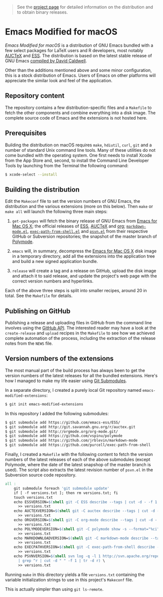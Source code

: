 > See the
> [project page](https://vigou3.github.io/emacs-modified-macos) for
> detailed information on the distribution and to obtain binary
> releases.

# Emacs Modified for macOS

*Emacs Modified for macOS* is a distribution of GNU Emacs bundled with a
few select packages for LaTeX users and R developers, most notably
[AUCTeX](https://www.gnu.org/software/auctex/) and
[ESS](https://ess.r-project.org). The distribution is based on the
latest stable release of GNU Emacs
[compiled by David Caldwell](https://emacsformacosx.com).

Other than the additions mentioned above and some minor configuration,
this is a stock distribution of Emacs. Users of Emacs on other
platforms will appreciate the similar look and feel of the
application.

## Repository content

The repository contains a few distribution-specific files and a
`Makefile` to fetch the other components and combine everything into a
disk image. The complete source code of Emacs and the extensions is
not hosted here.

## Prerequisites

Building the distribution on macOS requires `make`, `hdiutil`, `curl`,
`git` and a number of standard Unix command line tools. Many of these
utilities do not come bundled with the operating system. One first
needs to install Xcode from the App Store and, second, to install the
Command Line Developer Tools by launching from the Terminal the
following command:

```bash
$ xcode-select --install
```

## Building the distribution

Edit the `Makeconf` file to set the version numbers of GNU Emacs, the
distribution and the various extensions (more on this below). Then
`make` or `make all` will launch the following three main steps:

1. `get-packages` will fetch the binary release of GNU Emacs from
   [Emacs for Mac OS X](https://emacsformacosx.com); the official
   releases of [ESS](https://ess.r-project.org),
   [AUCTeX](https://www.gnu.org/software/auctex/) and
   [org](https://org-mode.org);
   [`markdown-mode.el`](https://github.com/jrblevin/markdown-mode),
   [`exec-path-from-shell.el`](https://github.com/purcell/exec-path-from-shell)
   and
   [`psvn.el`](http://svn.apache.org/repos/asf/subversion/trunk/contrib/client-side/emacs/)
   from their respective GitHub or Subversion repositories; the
   snapshot of the master branch of
   [Polymode](https://github.com/vspinu/polymode/).

2. `emacs` will, in summary, decompress the
   [Emacs for Mac OS X](https://emacsformacosx.com) disk image in a
   temporary directory, add all the extensions into the application
   tree and build a new signed application bundle.

3. `release` will create a tag and a release on GitHub, upload the
   disk image and attach it to said release, and update the project's
   web page with the correct version numbers and hyperlinks.

Each of the above three steps is split into smaller recipes, around 20
in total. See the `Makefile` for details.

## Publishing on GitHub

Publishing a release and uploading files in GitHub from the command
line involves using the
[GitHub API](https://developer.github.com/v3/). The interested reader
may have a look at the `create-release` and `upload` recipes in the
`Makefile` to see how we achieved complete automation of the process,
including the extraction of the release notes from the `NEWS` file.

## Version numbers of the extensions

The most manual part of the build process has always been to get the
version numbers of the latest releases for all the bundled extensions.
Here's how I managed to make my life easier using
[Git Submodules](https://git-scm.com/book/en/v2/Git-Tools-Submodules).

In a separate directory, I created a purely local Git repository named
`emacs-modified-extensions`:

```bash
$ git init emacs-modified-extensions
```

In this repository I added the following submodules:

```bash
$ git submodule add https://github.com/emacs-ess/ESS/
$ git submodule add http://git.savannah.gnu.org/r/auctex.git
$ git submodule add http://orgmode.org/org-mode.git/
$ git submodule add https://github.com/vspinu/polymode
$ git submodule add https://github.com/jrblevin/markdown-mode
$ git submodule add https://github.com/purcell/exec-path-from-shell
```

Finally, I created a `Makefile` with the following content to fetch
the version numbers of the latest releases of each of the above
submodules (except Polymode, where the date of the latest snapshop of
the master branch is used). The script also extracts the latest
revision number of `psvn.el` in the Subversion source code repository.

```Makefile
all :
	git submodule foreach 'git submodule update'
	if [ -f versions.txt ]; then rm versions.txt; fi
	touch versions.txt
	echo ESSVERSION=$(shell git -C ESS describe --tags | cut -d - -f 1 | tr -d v) \
	  >> versions.txt
	echo AUCTEXVERSION=$(shell git -C auctex describe --tags | cut -d - -f 1 | cut -d _ -f 2-3 | tr _ .) \
	  >> versions.txt
	echo ORGVERSION=$(shell git -C org-mode describe --tags | cut -d - -f 1 | cut -d _ -f 2) \
	  >> versions.txt
	echo POLYMODEVERSION=$(shell git -C polymode show -s --format="%ci" HEAD | cut -d " " -f 1) \
	  >> versions.txt
	echo MARKDOWNLOADVERSION=$(shell git -C markdown-mode describe --tags | cut -d - -f 1 | tr -d v) \
	  >> versions.txt
	echo EXECPATHVERSION=$(shell git -C exec-path-from-shell describe --tags | cut -d - -f 1) \
	  >> versions.txt
	echo PSVNVERSION=$(shell svn log -q -l 1 http://svn.apache.org/repos/asf/subversion/trunk/contrib/client-side/emacs/psvn.el \
	  | grep ^r | cut -d " " -f 1 | tr -d r) \
	  >> versions.txt
```

Running `make` in this directory yields a file `versions.txt`
containing the variable initialization strings to use in this
project's `Makeconf` file.

This is actually simpler than using `git ls-remote`.

